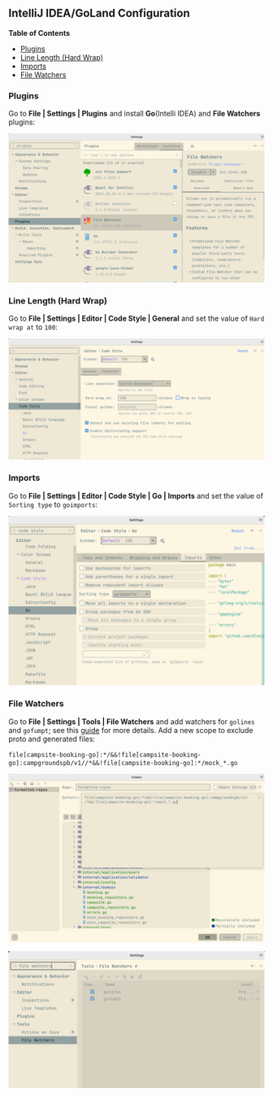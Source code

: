 ## IntelliJ IDEA/GoLand Configuration

<!-- START doctoc generated TOC please keep comment here to allow auto update -->
<!-- DON'T EDIT THIS SECTION, INSTEAD RE-RUN doctoc TO UPDATE -->
**Table of Contents**

- [Plugins](#plugins)
- [Line Length (Hard Wrap)](#line-length-hard-wrap)
- [Imports](#imports)
- [File Watchers](#file-watchers)

<!-- END doctoc generated TOC please keep comment here to allow auto update -->

### Plugins

Go to **File | Settings | Plugins** and install **Go**(Intelli IDEA) and **File Watchers** plugins:

![IDE Setup Plugins](/readme/ide-setup-plugins.png)

### Line Length (Hard Wrap)

Go to **File | Settings | Editor | Code Style | General** and set the value of `Hard wrap at`
to `100`:

![IDE Setup Line Length](/readme/ide-setup-hard-wrap.png)

### Imports

Go to **File | Settings | Editor | Code Style | Go | Imports** and set the value of `Sorting type`
to `goimports`:

![IDE Setup Imports](/readme/ide-setup-goimports.png)

### File Watchers

Go to **File | Settings | Tools | File Watchers** and add watchers for `golines` and `gofumpt`; see
this [guide](https://github.com/mvdan/gofumpt?tab=readme-ov-file#goland) for more details. Add a new scope to exclude proto and generated files:

```text
file[campsite-booking-go]:*/&&!file[campsite-booking-go]:campgroundspb/v1//*&&!file[campsite-booking-go]:*/mock_*.go
```

![IDE Setup File Watchers Scope](/readme/ide-setup-file-watchers-scope.png)

![IDE Setup File Watchers](/readme/ide-setup-file-watchers.png)
